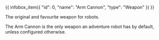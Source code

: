 {{ infobox_item({
	"id": 0,
	"name": "Arm Cannon",
	"type": "Weapon"
}) }}

The original and favourite weapon for robots.

The Arm Cannon is the only weapon an adventure robot has by default, unless configured otherwise.
